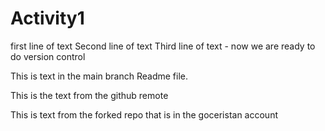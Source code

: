 # Activity1
first line of text
Second line of text
Third line of text - now we are ready to do version control


This is text in the main branch Readme file.

This is the text from the github remote

This is text from the forked repo that is in the goceristan account

